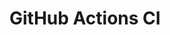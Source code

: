 # GitHub Actions CI






























































































































































































































































































































































































































































































































































































































































































































